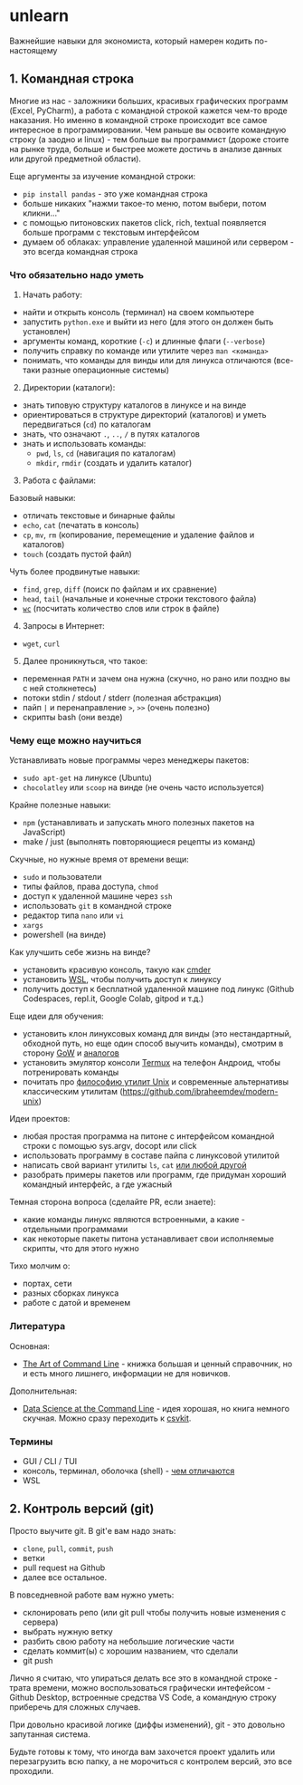 # unlearn

Важнейшие навыки для экономиста, который намерен кодить по-настоящему

## 1. Командная строка

Многие из нас - заложники больших, красивых графических программ (Excel, PyCharm), а работа с командной строкой кажется чем-то вроде наказания.
Но именно в командной строке происходит все самое интересное  в программировании.
Чем раньше вы освоите командную строку (а заодно и linux) - тем больше вы программист (дороже стоите на рынке труда, больше и быстрее можете достичь в анализе данных или другой предметной области).

Еще аргументы за изучение командной строки:

- `pip install pandas` - это уже командная строка
- больше никаких "нажми такое-то меню, потом выбери, потом кликни..."
- с помощью питоновских пакетов click, rich, textual появляется больше программ с текстовым интерфейсом
- думаем об облаках: управление удаленной машиной или сервером - это всегда командная строка

### Что обязательно надо уметь

1. Начать работу:

- найти и открыть консоль (терминал) на своем компьютере
- запустить `python.exe` и выйти из него (для этого он должен быть установлен)
- аргументы команд, короткие (`-с`) и длинные флаги (`--verbose`)
- получить справку по команде или утилите через `man <команда>`
- понимать, что команды для винды или для линукса отличаются (все-таки разные операционные системы)  

2. Директории (каталоги):

- знать типовую структуру каталогов в линуксе и на винде
- ориентироваться в структуре директорий (каталогов) и уметь передвигаться (`cd`) по каталогам
- знать, что означают `.`, `..`, `/` в путях каталогов
- знать и использовать команды:
  - `pwd`, `ls`, `cd` (навигация по каталогам)
  - `mkdir`, `rmdir` (создать и удалить каталог)   

3. Работа с файлами:

Базовый навыки:

- отличать текстовые и бинарные файлы
- `echo`, `cat` (печатать в консоль)
- `cp`, `mv`, `rm` (копирование, перемещение и удаление файлов и каталогов)
- `touch` (создать пустой файл)

Чуть более продвинутые навыки:

- `find`, `grep`, `diff` (поиск по файлам и их сравнение)
- `head`, `tail` (начальные и конечные строки текстового файла)
- [`wc`](https://stackoverflow.com/questions/3137094/how-to-count-lines-in-a-document) (посчитать количество слов или строк в файле)

4. Запросы в Интернет:

- `wget`, `curl`

5. Далее проникнуться, что такое:

- переменная `PATH` и зачем она нужна (скучно, но рано или поздно вы с ней столкнетесь)
- потоки stdin / stdout / stderr (полезная абстракция)
- пайп `|` и перенаправление `>`, `>>` (очень полезно)
- скрипты bash (они везде)

### Чему еще можно научиться

Устанавливать новые программы через менеджеры пакетов:

- `sudo apt-get` на линуксе (Ubuntu)
- `chocolatley` или `scoop` на винде (не очень часто используется)

Крайне полезные навыки:

- `npm` (устанавливать и запускать много полезных пакетов на JavaScript)
- make / just (выполнять повторяющиеся рецепты из команд)

Скучные, но нужные время от времени вещи:

- `sudo` и пользователи
- типы файлов, права доступа, `chmod`
- доступ к удаленной машине через `ssh`
- использовать `git` в командной строке
- редактор типа `nano` или `vi`
- `xargs`
- powershell (на винде)

Как улучшить себе жизнь на винде?

- установить красивую консоль, такую как [cmder](https://cmder.app/)
- установить [WSL](https://learn.microsoft.com/ru-ru/windows/wsl/install), чтобы получить доступ к линуксу
- получить доступ к бесплатной удаленной машине под линукс (Github Codespaces, repl.it, Google Colab, gitpod и т.д.)

Еще идеи для обучения:

- установить клон линуксовых команд для винды (это нестандартный, обходной путь, но еще один способ выучить команды),
  смотрим в сторону [GoW](https://github.com/bmatzelle/gow/wiki) и [аналогов](https://github.com/bmatzelle/gow/wiki#other-similar-projects)
- установить эмулятор консоли [Termux](https://termux.dev/en/) на телефон Андроид, чтобы потренировать команды
- почитать про [философию утилит Unix](https://www.maizure.org/projects/decoded-gnu-coreutils/)
  и современные альтернативы классическим утилитам (https://github.com/ibraheemdev/modern-unix)

Идеи проектов:

- любая простая программа на питоне с интерфейсом командной строки с помощью sys.argv, docopt или click
- использовать программу в составе пайпа с линуксовой утилитой
- написать свой вариант утилиты `ls`, `cat` [или любой другой](https://github.com/Gandalf-/coreutils)
- разобрать примеры пакетов или программ, где придуман хороший командный интерфейс, а где ужасный

Темная сторона вопроса (сделайте PR, если знаете):

- какие команды линукс являются встроенными, а какие - отдельными программами
- как некоторые пакеты питона устанавливает свои исполняемые скрипты, что для этого нужно

Тихо молчим о:

- портах, сети
- разных сборках линукса
- работе с датой и временем

### Литература

Основная:

- [The Art of Command Line](https://github.com/jlevy/the-art-of-command-line) - книжка большая и ценный справочник, но и есть много лишнего,
  информации не для новичков.

Дополнительная:

- [Data Science at the Command Line](https://datascienceatthecommandline.com/) - идея хорошая, но книга немного скучная.
  Можно сразу переходить к [csvkit](https://github.com/wireservice/csvkit).

### Термины

- GUI / CLI / TUI
- консоль, терминал, оболочка (shell) - [чем отличаются](https://www.freecodecamp.org/news/command-line-for-beginners/#differencebetweenconsolecommandlinecliterminalandshell)
- WSL

## 2. Контроль версий (git)

Просто выучите git. В git'е вам надо знать: 
- `clone`, `pull`, `commit`, `push`
- ветки
- pull request на Github
- далее все остальное.

В повседневной работе вам нужно уметь:
- склонировать репо (или git pull чтобы получить новые изменения с сервера)
- выбрать нужную ветку
- разбить свою работу на небольшие логические части
- сделать коммит(ы) с хорошим названием, что сделали
- git push

Лично я считаю, что упираться делать все это в командной строке - трата времени,
можно воспользоваться графически интефейсом - Github Desktop, встроенные средства VS Code,
а командную строку приберечь для сложных случаев.


При довольно красивой логике (диффы изменений), git - это довольно запутанная система.

Будьте готовы к тому, что иногда вам захочется проект удалить или перезагрузить всю папку,
а не морочиться с контролем версий, это все проходили.
